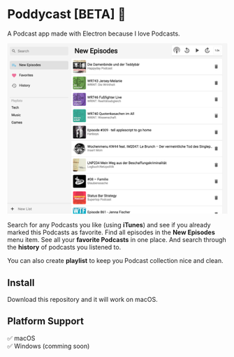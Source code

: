 # Poddycast [BETA] :construction:

A Podcast app made with Electron because I love Podcasts.

![screenshot_1](img/poddycast.png)

Search for any Podcasts you like (using **iTunes**) and see if you already marked this Podcasts as favorite.
Find all episodes in the **New Episodes** menu item.
See all your **favorite Podcasts** in one place.
And search through the **history** of podcasts you listened to.

You can also create **playlist** to keep you Podcast collection nice and clean.

## Install

Download this repository and it will work on macOS.

## Platform Support


:white_check_mark: macOS  
:white_check_mark: Windows (comming soon)
